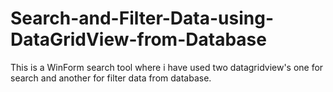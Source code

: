 # Search-and-Filter-Data-using-DataGridView-from-Database
This is a WinForm search tool where i have used two datagridview's one for search and another for filter data from database. 
